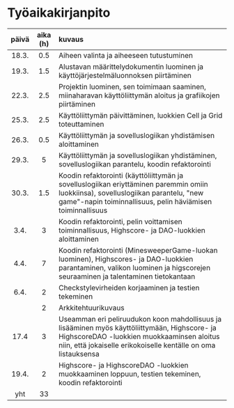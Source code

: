 # Työaikakirjanpito

|päivä   |aika (h)   |kuvaus   |
|:------:|:----------:|:--------|
|18.3. | 0.5 | Aiheen valinta ja aiheeseen tutustuminen |
|19.3. | 1.5 | Alustavan määrittelydokumentin luominen ja käyttöjärjestelmäluonnoksen piirtäminen |
|22.3. | 2.5 | Projektin luominen, sen toimimaan saaminen, miinaharavan käyttöliittymän aloitus ja grafiikojen piirtäminen |
|25.3. | 2.5 | Käyttöliittymän päivittäminen, luokkien Cell ja Grid toteuttaminen |
|26.3. | 0.5 | Käyttöliittymän ja sovelluslogiikan yhdistämisen aloittaminen |
|29.3. | 5 | Käyttöliittymän ja sovelluslogiikan yhdistäminen, sovelluslogiikan parantelu, koodin refaktorointi |
|30.3. | 1.5 | Koodin refaktorointi (käyttöliittymän ja sovelluslogiikan eriyttäminen paremmin omiin luokkiinsa), sovelluslogiikan parantelu, "new game"-napin toiminnallisuus, pelin häviämisen toiminnallisuus |
|3.4. | 3 | Koodin refaktorointi, pelin voittamisen toiminnallisuus, Highscore- ja DAO-luokkien aloittaminen |
|4.4. | 7 | Koodin refaktorointi (MinesweeperGame-luokan luominen), Highscores- ja DAO-luokkien parantaminen, valikon luominen ja higscorejen seuraaminen ja talentaminen tietokantaan |
|6.4. | 2 | Checkstylevirheiden korjaaminen ja testien tekeminen |
| | 2 | Arkkitehtuurikuvaus |
| 17.4 | 3 | Useamman eri peliruudukon koon mahdollisuus ja lisääminen myös käyttöliittymään, Highscore- ja HighscoreDAO -luokkien muokkaaminsen aloitus niin, että jokaiselle erikokoiselle kentälle on oma listauksensa |
| 19.4. | 2 | Highscore- ja HighscoreDAO -luokkien muokkaaminen loppuun, testien tekeminen, koodin refaktorointi |
| yht | 33 | |
